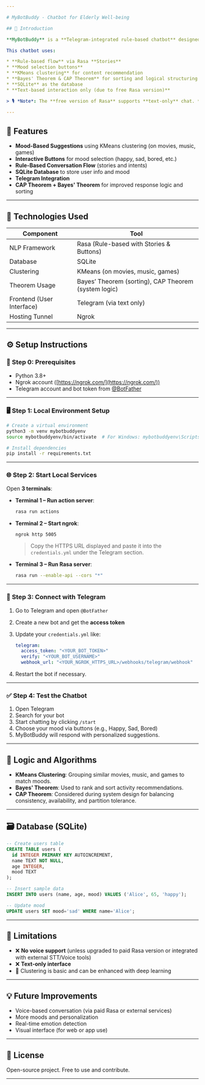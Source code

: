 ```yaml
---

# MyBotBuddy - Chatbot for Elderly Well-being

## 📌 Introduction

**MyBotBuddy** is a **Telegram-integrated rule-based chatbot** designed to help elderly individuals combat loneliness and boredom. Built using the **Rasa Framework**, it offers personalized activity recommendations (movies, music, games) based on the user's selected **mood**.

This chatbot uses:

* **Rule-based flow** via Rasa **Stories**
* **Mood selection buttons**
* **KMeans clustering** for content recommendation
* **Bayes' Theorem & CAP Theorem** for sorting and logical structuring
* **SQLite** as the database
* **Text-based interaction only (due to free Rasa version)**

> 🎙️ *Note*: The **free version of Rasa** supports **text-only** chat. **Voice-based interaction** can be added with the **paid version** of Rasa or with additional custom integrations.

---
```


## 🔧 Features

* **Mood-Based Suggestions** using KMeans clustering (on movies, music, games)
* **Interactive Buttons** for mood selection (happy, sad, bored, etc.)
* **Rule-Based Conversation Flow** (stories and intents)
* **SQLite Database** to store user info and mood
* **Telegram Integration**
* **CAP Theorem + Bayes' Theorem** for improved response logic and sorting

---

## 🧰 Technologies Used

| Component                 | Tool                                                 |
| ------------------------- | ---------------------------------------------------- |
| NLP Framework             | Rasa (Rule-based with Stories & Buttons)             |
| Database                  | SQLite                                               |
| Clustering                | KMeans (on movies, music, games)                     |
| Theorem Usage             | Bayes’ Theorem (sorting), CAP Theorem (system logic) |
| Frontend (User Interface) | Telegram (via text only)                             |
| Hosting Tunnel            | Ngrok                                                |

---

## ⚙️ Setup Instructions

### 🧪 Step 0: Prerequisites

* Python 3.8+
* Ngrok account ([https://ngrok.com/](https://ngrok.com/))
* Telegram account and bot token from [@BotFather](https://t.me/BotFather)

---

### 🖥️ Step 1: Local Environment Setup

```bash
# Create a virtual environment
python3 -m venv mybotbuddyenv
source mybotbuddyenv/bin/activate  # For Windows: mybotbuddyenv\Scripts\activate

# Install dependencies
pip install -r requirements.txt
```

---

### 🌐 Step 2: Start Local Services

Open **3 terminals**:

* **Terminal 1 – Run action server**:

  ```bash
  rasa run actions
  ```

* **Terminal 2 – Start ngrok**:

  ```bash
  ngrok http 5005
  ```

  > Copy the HTTPS URL displayed and paste it into the `credentials.yml` under the Telegram section.

* **Terminal 3 – Run Rasa server**:

  ```bash
  rasa run --enable-api --cors "*"
  ```

---

### 🤖 Step 3: Connect with Telegram

1. Go to Telegram and open `@BotFather`

2. Create a new bot and get the **access token**

3. Update your `credentials.yml` like:

   ```yaml
   telegram:
     access_token: "<YOUR_BOT_TOKEN>"
     verify: "<YOUR_BOT_USERNAME>"
     webhook_url: "<YOUR_NGROK_HTTPS_URL>/webhooks/telegram/webhook"
   ```

4. Restart the bot if necessary.

---

### ✅ Step 4: Test the Chatbot

1. Open Telegram
2. Search for your bot
3. Start chatting by clicking `/start`
4. Choose your mood via buttons (e.g., Happy, Sad, Bored)
5. MyBotBuddy will respond with personalized suggestions.

---

## 🧠 Logic and Algorithms

* **KMeans Clustering**: Grouping similar movies, music, and games to match moods.
* **Bayes' Theorem**: Used to rank and sort activity recommendations.
* **CAP Theorem**: Considered during system design for balancing consistency, availability, and partition tolerance.

---

## 🗃️ Database (SQLite)

```sql
-- Create users table
CREATE TABLE users (
  id INTEGER PRIMARY KEY AUTOINCREMENT,
  name TEXT NOT NULL,
  age INTEGER,
  mood TEXT
);

-- Insert sample data
INSERT INTO users (name, age, mood) VALUES ('Alice', 65, 'happy');

-- Update mood
UPDATE users SET mood='sad' WHERE name='Alice';
```

---

## 🚫 Limitations

* ❌ **No voice support** (unless upgraded to paid Rasa version or integrated with external STT/Voice tools)
* ❌ **Text-only interface**
* 🔁 Clustering is basic and can be enhanced with deep learning

---

## 💡 Future Improvements

* Voice-based conversation (via paid Rasa or external services)
* More moods and personalization
* Real-time emotion detection
* Visual interface (for web or app use)

---

## 📜 License

Open-source project. Free to use and contribute.

---

